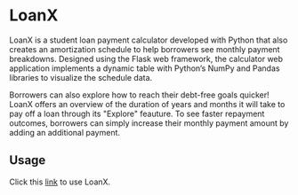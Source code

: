 # LoanX

LoanX is a student loan payment calculator developed with Python that also creates an amortization schedule to help borrowers see monthly payment breakdowns. Designed using the Flask web framework, the calculator web application implements a dynamic table with Python’s NumPy and Pandas libraries to visualize the schedule data. 

Borrowers can also explore how to reach their debt-free goals quicker! LoanX offers an overview of the duration of years and months it will take to pay off a loan through its "Explore" feauture. To see faster repayment outcomes, borrowers can simply increase their monthly payment amount by adding an additional payment.

## Usage

Click this [link]() to use LoanX.